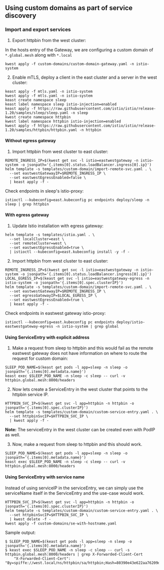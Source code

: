 ## Using custom domains as part of service discovery

### Import and export services

1. Export httpbin from the west cluster:

In the hosts entry of the Gateway, we are configuring a custom domain of `*.global.mesh` along with `*.local`

```shell
kwest apply -f custom-domains/custom-domain-gateway.yaml -n istio-system
```

2. Enable mTLS, deploy a client in the east cluster and a server in the west cluster:
```shell
keast apply -f mtls.yaml -n istio-system
kwest apply -f mtls.yaml -n istio-system
keast create namespace sleep
keast label namespace sleep istio-injection=enabled
keast apply -f https://raw.githubusercontent.com/istio/istio/release-1.20/samples/sleep/sleep.yaml -n sleep
kwest create namespace httpbin
kwest label namespace httpbin istio-injection=enabled
kwest apply -f https://raw.githubusercontent.com/istio/istio/release-1.20/samples/httpbin/httpbin.yaml -n httpbin
```
#### Without egress gateway

1. Import httpbin from west cluster to east cluster:
```shell
REMOTE_INGRESS_IP=$(kwest get svc -l istio=eastwestgateway -n istio-system -o jsonpath='{.items[0].status.loadBalancer.ingress[0].ip}')
helm template -s templates/custom-domain/import-remote-svc.yaml . \
  --set eastwestGatewayIP=$REMOTE_INGRESS_IP \
  --set eastwestEgressEnabled=false \
  | keast apply -f -
```

Check endpoints in sleep's istio-proxy:
```shell
istioctl --kubeconfig=east.kubeconfig pc endpoints deploy/sleep -n sleep | grep httpbin
```

#### With egress gateway

1. Update Istio installation with egress gateway:
```shell
helm template -s templates/istio.yaml . \
  --set localCluster=east \
  --set remoteCluster=west \
  --set eastwestEgressEnabled=true \
  | istioctl --kubeconfig=east.kubeconfig install -y -f -
```

2. Import httpbin from west cluster to east cluster:
```shell
REMOTE_INGRESS_IP=$(kwest get svc -l istio=eastwestgateway -n istio-system -o jsonpath='{.items[0].status.loadBalancer.ingress[0].ip}')
LOCAL_EGRESS_IP=$(keast get svc -l istio=eastwestgateway-egress -n istio-system -o jsonpath='{.items[0].spec.clusterIP}')
helm template -s templates/custom-domain/import-remote-svc.yaml . \
  --set eastwestGatewayIP=$REMOTE_INGRESS_IP \
  --set egressGatewayIP=$LOCAL_EGRESS_IP \
  --set eastwestEgressEnabled=true \
  | keast apply -f -
```

Check endpoints in eastwest gateway istio-proxy:
```shell
istioctl --kubeconfig=east.kubeconfig pc endpoints deploy/istio-eastwestgateway-egress -n istio-system | grep global
```

#### Using ServiceEntry with explicit address

1. Make a request from sleep to httpbin and this would fail as the remote eastwest gateway does not have information on where to route the request for custom domain:

```shell
SLEEP_POD_NAME=$(keast get pods -l app=sleep -n sleep -o jsonpath='{.items[0].metadata.name}')
keast exec $SLEEP_POD_NAME -n sleep -c sleep -- curl -v httpbin.global.mesh:8000/headers
```

2. Now lets create a ServiceEntry in the west cluster that points to the httpbin service IP.
```shell
HTTPBIN_SVC_IP=$(kwest get svc -l app=httpbin -n httpbin -o jsonpath='{.items[0].spec.clusterIP}')
helm template -s templates/custom-domain/custom-service-entry.yaml . \
  --set httpbinSvcIP=$HTTPBIN_SVC_IP \
  | kwest apply -f -
```

**Note:** The serviceEntry in the west cluster can be created even with PodIP as well.

3. Now, make a request from sleep to httpbin and this should work.
```shell
SLEEP_POD_NAME=$(keast get pods -l app=sleep -n sleep -o jsonpath='{.items[0].metadata.name}')
keast exec $SLEEP_POD_NAME -n sleep -c sleep -- curl -v httpbin.global.mesh:8000/headers
```

#### Using ServiceEntry with service name

Instead of using serviceIP in the serviceEntry, we can simply use the serviceName itself in the ServiceEntry and the use-case would work.

```shell
HTTPBIN_SVC_IP=$(kwest get svc -l app=httpbin -n httpbin -o jsonpath='{.items[0].spec.clusterIP}')
helm template -s templates/custom-domain/custom-service-entry.yaml . \
  --set httpbinSvcIP=$HTTPBIN_SVC_IP \
  | kwest delete -f -
kwest apply -f custom-domains/se-with-hostname.yaml
```
Sample output:
```shell
$ SLEEP_POD_NAME=$(keast get pods -l app=sleep -n sleep -o jsonpath='{.items[0].metadata.name}')
$ keast exec $SLEEP_POD_NAME -n sleep -c sleep -- curl -s httpbin.global.mesh:8000/headers | grep X-Forwarded-Client-Cert
    "X-Forwarded-Client-Cert": "By=spiffe://west.local/ns/httpbin/sa/httpbin;Hash=80390e43e622aa76209d09e015c19d47aae2e88711074447202f633408ed76ef;Subject=\"\";URI=spiffe://east.local/ns/sleep/sa/sleep"
```

